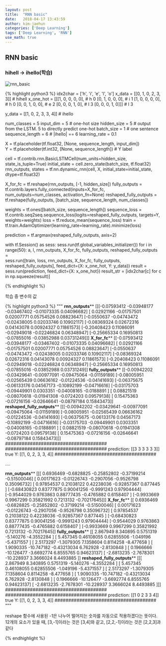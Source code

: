 ```yaml
---
layout: post
title:  "RNN basic"
date:   2018-04-17 13:43:59
author: kim-jaehun
categories: ['Deep Learning']
tags: ['Deep Learning', 'RNN']
use_math: true
---
```

## RNN basic

### hihell -> ihello(학습)

![rnn_basic](https://drive.google.com/uc?id=1a1P_brgJaNfsrvpO7HdL01xAlvfmK-7M)


{% highlight python3 %}
idx2char = ['h', 'i', 'e', 'l', 'o']
x_data = [[0, 1, 0, 2, 3, 3]]   # hihell
x_one_hot = [[[1, 0, 0, 0, 0],   # h 0
              [0, 1, 0, 0, 0],   # i 1
              [1, 0, 0, 0, 0],   # h 0
              [0, 0, 1, 0, 0],   # e 2
              [0, 0, 0, 1, 0],   # l 3
              [0, 0, 0, 1, 0]]]  # l 3

y_data = [[1, 0, 2, 3, 3, 4]]    # ihello

num_classes = 5
input_dim = 5  # one-hot size
hidden_size = 5  # output from the LSTM. 5 to directly predict one-hot
batch_size = 1   # one sentence
sequence_length = 6  # |ihello| == 6
learning_rate = 0.1

X = tf.placeholder(tf.float32, [None, sequence_length, input_dim])  
Y = tf.placeholder(tf.int32, [None, sequence_length])  # Y label

cell = tf.contrib.rnn.BasicLSTMCell(num_units=hidden_size, state_is_tuple=True)
initial_state = cell.zero_state(batch_size, tf.float32)
rnn_outputs, states = tf.nn.dynamic_rnn(cell, X, initial_state=initial_state, dtype=tf.float32)

X_for_fc = tf.reshape(rnn_outputs, [-1, hidden_size])
fully_outputs = tf.contrib.layers.fully_connected(inputs=X_for_fc, num_outputs=num_classes, activation_fn=None)
reshaped_fully_outputs = tf.reshape(fully_outputs, [batch_size, sequence_length, num_classes])

weights = tf.ones([batch_size, sequence_length])
sequence_loss = tf.contrib.seq2seq.sequence_loss(logits=reshaped_fully_outputs, targets=Y, weights=weights)
loss = tf.reduce_mean(sequence_loss)
train = tf.train.AdamOptimizer(learning_rate=learning_rate).minimize(loss)

prediction = tf.argmax(reshaped_fully_outputs, axis=2)

with tf.Session() as sess:
    sess.run(tf.global_variables_initializer())
    for i in range(50):
        a, l, rnn_outputs, X_for_fc, fully_outputs, reshaped_fully_outputs = \
            sess.run([train, loss, rnn_outputs, X_for_fc, fully_outputs, reshaped_fully_outputs], feed_dict={X: x_one_hot, Y: y_data})
        result = sess.run(prediction, feed_dict={X: x_one_hot})
        result_str = [idx2char[c] for c in np.squeeze(result)]

{% endhighlight %}



학습 중 변수의 값


{% highlight python3 %}
"""
******rnn_outputs********
[[[-0.07593412 -0.03948177 -0.03467402 -0.01073335  0.04096682]
  [ 0.02921166 -0.01757501  0.02007771  0.05754526  0.08823647]
  [-0.0550637  -0.04743472 -0.02438005  0.02033746  0.10902117]
  [-0.08369324  0.02672316  0.04143078  0.00924327  0.11861573]
  [-0.20408423  0.11086091 -0.02949018 -0.02246824  0.06348947]
  [-0.25665334  0.16950813 -0.07855016 -0.03852988  0.03731249]]]
******X_for_fc********
[[-0.07593412 -0.03948177 -0.03467402 -0.01073335  0.04096682]
 [ 0.02921166 -0.01757501  0.02007771  0.05754526  0.08823647]
 [-0.0550637  -0.04743472 -0.02438005  0.02033746  0.10902117]
 [-0.08369324  0.02672316  0.04143078  0.00924327  0.11861573]
 [-0.20408423  0.11086091 -0.02949018 -0.02246824  0.06348947]
 [-0.25665334  0.16950813 -0.07855016 -0.03852988  0.03731249]]
******fully_outputs********
[[-0.00942202 -0.03429641 -0.00977091 -0.09475064 -0.01159189]
 [-0.08005951 -0.02565439  0.06636162 -0.01224536 -0.04141693]
 [-0.06375675 -0.06133176  0.04567173 -0.10892199 -0.04716616]
 [-0.03175703 -0.09449901  0.0303351  -0.04008165 -0.0188891 ]
 [ 0.08821519 -0.08070618 -0.01941308 -0.0724203   0.09579138]
 [ 0.15475363 -0.07216156 -0.02646641 -0.08797184  0.15843473]]
******reshaped_fully_outputs********
[[[-0.00942202 -0.03429641 -0.00977091 -0.09475064 -0.01159189]
  [-0.08005951 -0.02565439  0.06636162 -0.01224536 -0.04141693]
  [-0.06375675 -0.06133176  0.04567173 -0.10892199 -0.04716616]
  [-0.03175703 -0.09449901  0.0303351  -0.04008165 -0.0188891 ]
  [ 0.08821519 -0.08070618 -0.01941308 -0.0724203   0.09579138]
  [ 0.15475363 -0.07216156 -0.02646641 -0.08797184  0.15843473]]]
 #####################################
 #####################################
prediction:  [[3 3 3 3 3 3]] true Y:  [[1, 0, 2, 3, 3, 4]]
 #####################################

 ....


 ******rnn_outputs********
[[[ 0.6936469  -0.6828825  -0.25852802 -0.37199214 -0.51500046]
  [ 0.00171623 -0.01226743 -0.2907056  -0.9526798   0.35096732]
  [ 0.97854537  0.21038122  0.42238036 -0.92857367  0.877445  ]
  [-0.68430823  0.83777875  0.90041256 -0.9991243   0.97904444]
  [-0.9544029   0.9763863   0.88777435 -0.4765882   0.6158407 ]
  [-0.9933669   0.9967299   0.35821992  0.7213132  -0.70217645]]]
******X_for_fc********
[[ 0.6936469  -0.6828825  -0.25852802 -0.37199214 -0.51500046]
 [ 0.00171623 -0.01226743 -0.2907056  -0.9526798   0.35096732]
 [ 0.97854537  0.21038122  0.42238036 -0.92857367  0.877445  ]
 [-0.68430823  0.83777875  0.90041256 -0.9991243   0.97904444]
 [-0.9544029   0.9763863   0.88777435 -0.4765882   0.6158407 ]
 [-0.9933669   0.9967299   0.35821992  0.7213132  -0.70217645]]
******fully_outputs********
[[  2.867949     8.340895     0.5751319   -5.140276    -4.3552284 ]
 [  5.457345     0.46108055   0.62855506  -1.049196    -5.4371557 ]
 [  2.5173297   -1.3079305    7.1358604    0.8114258   -8.477658  ]
 [  1.9090335  -10.747182    -0.43213034   6.762928    -2.8130848 ]
 [  0.1966666  -10.126477    -3.6692774    6.8555765    0.94623137]
 [ -2.6813235   -2.7678301  -10.228937     3.3666024    8.4493885 ]]
******reshaped_fully_outputs********
[[[  2.867949     8.340895     0.5751319   -5.140276    -4.3552284 ]
  [  5.457345     0.46108055   0.62855506  -1.049196    -5.4371557 ]
  [  2.5173297   -1.3079305    7.1358604    0.8114258   -8.477658  ]
  [  1.9090335  -10.747182    -0.43213034   6.762928    -2.8130848 ]
  [  0.1966666  -10.126477    -3.6692774    6.8555765    0.94623137]
  [ -2.6813235   -2.7678301  -10.228937     3.3666024    8.4493885 ]]]
 #####################################
 #####################################
prediction:  [[1 0 2 3 3 4]] true Y:  [[1, 0, 2, 3, 3, 4]]
 #####################################
"""


reshape 함수에 사용된 -1은 나누어 떨어지는 숫자를 자동으로 적용하겠다는 뜻이다. 12개의 요소가 있을 때, [3,-1]이라는 것은 [3,4]와 같고, [2,2,-1]이라는 것은 [2,2,3]과 같다


{% endhighlight %}
